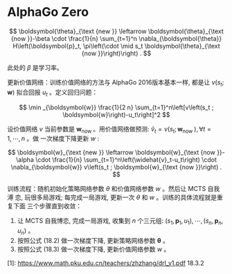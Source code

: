 

<!--
 * @version:
 * @Author:  StevenJokess（蔡舒起） https://github.com/StevenJokess
 * @Date: 2023-03-22 00:05:23
 * @LastEditors:  StevenJokess（蔡舒起） https://github.com/StevenJokess
 * @LastEditTime: 2023-03-22 00:10:47
 * @Description:
 * @Help me: 如有帮助，请赞助，失业3年了。![支付宝收款码](https://github.com/StevenJokess/d2rl/blob/master/img/%E6%94%B6.jpg)
 * @TODO::
 * @Reference:
-->
# AlphaGo Zero

$$
\boldsymbol{\theta}_{\text {new }} \leftarrow \boldsymbol{\theta}_{\text {now }}-\beta \cdot \frac{1}{n} \sum_{t=1}^n \nabla_{\boldsymbol{\theta}} H\left(\boldsymbol{p}_t, \pi\left(\cdot \mid s_t \boldsymbol{\theta}_{\text {now }}\right)\right) .
$$

此处的 $\beta$ 是学习率。


更新价值网络：训练价值网络的方法与 AlphaGo 2016版本基本一样, 都是让 $v\left(s_t ; \boldsymbol{w}\right)$ 拟合回报 $u_t$ 。定义回归问题：

$$
\min _{\boldsymbol{w}} \frac{1}{2 n} \sum_{t=1}^n\left[v\left(s_t ; \boldsymbol{w}\right)-u_t\right]^2
$$

设价值网络 $v$ 当前参数是 $\boldsymbol{w}_{\text {now }}$ 。用价值网络做预测: $\widehat{v}_t=v\left(s_t ; \boldsymbol{w}_{\text {now }}\right), \forall t=1, \cdots, n$ 。做 一次梯度下降更新 $w$ :

$$
\boldsymbol{w}_{\text {new }} \leftarrow \boldsymbol{w}_{\text {now }}-\alpha \cdot \frac{1}{n} \sum_{t=1}^n\left(\widehat{v}_t-u_t\right) \cdot \nabla_{\boldsymbol{w}} v\left(s_t ; \boldsymbol{w}_{\text {now }}\right) .
$$

训练流程：随机初始化策略网络参数 $\theta$ 和价值网络参数 $w$ 。然后让 MCTS 自我溥 恋, 玩很多局游戏; 每完成一局游戏, 更新一次 $\theta$ 和 $w$ 。训练的具体流程就是重复下面 三个步骤直到收敛：

1. 让 MCTS 自我博恋, 完成一局游戏, 收集到 $n$ 个三元组: $\left(s_1, \boldsymbol{p}_1, u_1\right), \cdots,\left(s_n, \boldsymbol{p}_n, u_n\right)$ 。
2. 按照公式 (18.2) 做一次梯度下降, 更新策略网络参数 $\boldsymbol{\theta}$ 。
3. 按照公式 (18.3) 做一次梯度下降, 更新价值网络参数 $w$ 。


[1]: https://www.math.pku.edu.cn/teachers/zhzhang/drl_v1.pdf 18.3.2
